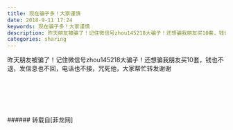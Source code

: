 ```yaml
---
title: 现在骗子多！大家谨慎
date: 2018-9-11 17:24
keywords: 现在骗子多！大家谨慎
description: 昨天朋友被骗了！记住微信号zhou145218大骗子！还想骗我朋友买10套，钱也不退，发信息也不回，电话也不接，咒死他，大家帮忙转发谢谢
categories: sharing
---
```

<td class="t_f" id="postmessage_1774880">

昨天朋友被骗了！记住微信号zhou145218大骗子！还想骗我朋友买10套，钱也不退，发信息也不回，电话也不接，咒死他，大家帮忙转发谢谢<br/>
<img alt="" border="0" class="zoom" data-cf-modified-dc1e0aa77bfc6c7425d4db80-="" file="http://www.flw.ph/data/appbyme/upload/image/201809/11/EDgJpbB6ExHe.jpg" id="aimg_j2TFT" lazyloadthumb="1" onclick="" onmouseover="" src="http://www.flw.ph/data/appbyme/upload/image/201809/11/EDgJpbB6ExHe.jpg"/><br/>
<br/>
<img alt="" border="0" class="zoom" data-cf-modified-dc1e0aa77bfc6c7425d4db80-="" file="http://www.flw.ph/data/appbyme/upload/image/201809/11/sgAZXnvRP1BY.jpg" id="aimg_l0rK0" lazyloadthumb="1" onclick="" onmouseover="" src="http://www.flw.ph/data/appbyme/upload/image/201809/11/sgAZXnvRP1BY.jpg"/><br/>
<br/>
<img alt="" border="0" class="zoom" data-cf-modified-dc1e0aa77bfc6c7425d4db80-="" file="http://www.flw.ph/data/appbyme/upload/image/201809/11/TFWUhy2vhse7.jpg" id="aimg_u2v1A" lazyloadthumb="1" onclick="" onmouseover="" src="http://www.flw.ph/data/appbyme/upload/image/201809/11/TFWUhy2vhse7.jpg"/><br/>
<br/>
<img alt="" border="0" class="zoom" data-cf-modified-dc1e0aa77bfc6c7425d4db80-="" file="http://www.flw.ph/data/appbyme/upload/image/201809/11/pHoUGzhxN2Yt.jpg" id="aimg_RGvvy" lazyloadthumb="1" onclick="" onmouseover="" src="http://www.flw.ph/data/appbyme/upload/image/201809/11/pHoUGzhxN2Yt.jpg"/><br/>
<br/>
<img alt="" border="0" class="zoom" data-cf-modified-dc1e0aa77bfc6c7425d4db80-="" file="http://www.flw.ph/data/appbyme/upload/image/201809/11/ZeF7awtDD0dS.jpg" id="aimg_IdcWb" lazyloadthumb="1" onclick="" onmouseover="" src="http://www.flw.ph/data/appbyme/upload/image/201809/11/ZeF7awtDD0dS.jpg"/><br/>
<br/>
</td>
###### 转载自[菲龙网]